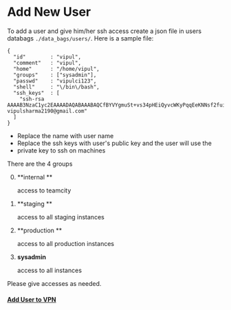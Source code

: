 # Add New User
To add a user and give him/her ssh access create a json file in users databags `./data_bags/users/`. Here is a sample file:

```
{
  "id"        : "vipul",
  "comment"   : "vipul",
  "home"      : "/home/vipul",
  "groups"    : ["sysadmin"],
  "passwd"    : "vipulci123",
  "shell"     : "\/bin\/bash",
  "ssh_keys"  : [
    "ssh-rsa AAAAB3NzaC1yc2EAAAADAQABAAABAQCfBYVYgmuSt+vs34pHEiQyvcWKyPqqEeKNNsf2fuilYo9GQVVTD7UFLvpv4O6Qd15hF5fEyiV0j0YqFdB0DLN+KCLcfelvGQxnz1/paZigh/deCZdfKDZqe8WhxSoUw8zoJgdmqKK8V6U4uad/6l9IYxcXQjph9d8VBl/YqCKrpV06vHqLnGzSYyVwR9edqdXUNwPcCjFTLjaDGWNMaJa7lGQnADKVL8wvt90yhKcLn/p2e5yzcSTXQ3eo7AX5HyMaw1cLJWZxS4dZyEvYggqIucg2cPK5+jleEO291qBEA7D7RXfISG8WmChb9ERi122cpvLdxGUTn2W0ZByiHS49 vipulsharma2190@gmail.com"
  ]
}
```

* Replace the name with user name
* Replace the ssh keys with user's public key and the user will use the
* private key to ssh on machines

There are the 4 groups

0. **internal **
	
	access to teamcity

0. **staging **

	access to all staging instances

0. **production **

	access to all production instances

0. **sysadmin**

	access to all instances

Please give accesses as needed.


#### [Add User to VPN](https://github.com/frankross/infra/blob/master/docs/add_user_to_vpn.md)
